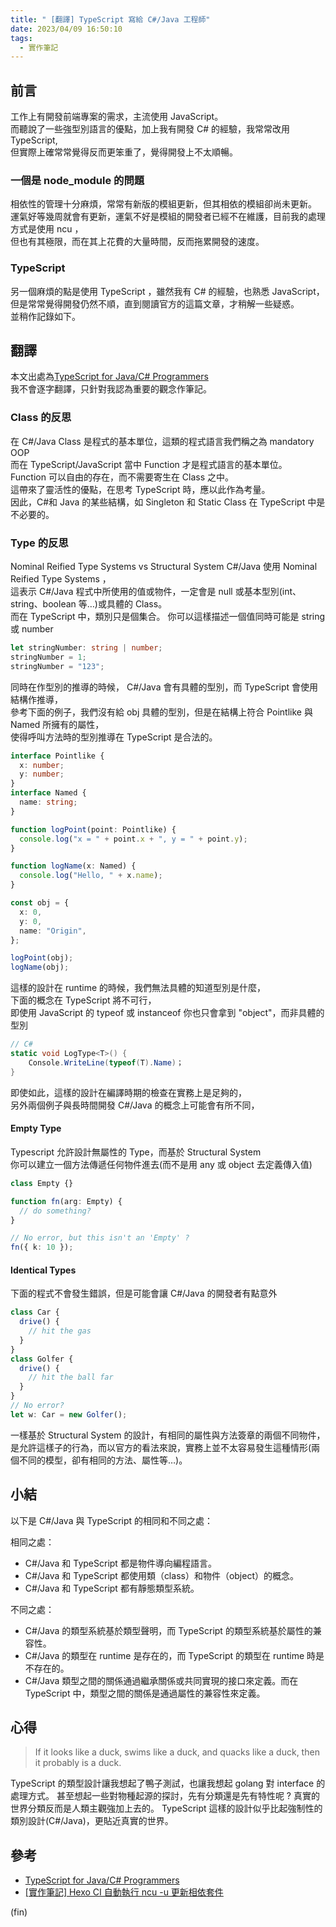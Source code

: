 ```yaml
---
title: " [翻譯] TypeScript 寫給 C#/Java 工程師"
date: 2023/04/09 16:50:10
tags:
  - 實作筆記
---
```


## 前言

工作上有開發前端專案的需求，主流使用 JavaScript。  
而聽說了一些強型別語言的優點，加上我有開發 C# 的經驗，我常常改用 TypeScript,  
但實際上確常常覺得反而更笨重了，覺得開發上不太順暢。

### 一個是 node_module 的問題

相依性的管理十分麻煩，常常有新版的模組更新，但其相依的模組卻尚未更新。
運氣好等幾周就會有更新，運氣不好是模組的開發者已經不在維護，目前我的處理方式是使用 ncu ，  
但也有其極限，而在其上花費的大量時間，反而拖累開發的速度。

### TypeScript

另一個麻煩的點是使用 TypeScript ，雖然我有 C# 的經驗，也熟悉 JavaScript，  
但是常常覺得開發仍然不順，直到閱讀官方的這篇文章，才稍解一些疑惑。  
並稍作記錄如下。

## 翻譯

本文出處為[TypeScript for Java/C# Programmers](https://www.typescriptlang.org/docs/handbook/typescript-in-5-minutes-oop.html)  
我不會逐字翻譯，只針對我認為重要的觀念作筆記。

### Class 的反思

在 C#/Java Class 是程式的基本單位，這類的程式語言我們稱之為 mandatory OOP  
而在 TypeScript/JavaScript 當中 Function 才是程式語言的基本單位。  
Function 可以自由的存在，而不需要寄生在 Class 之中。  
這帶來了靈活性的優點，在思考 TypeScript 時，應以此作為考量。  
因此，C#和 Java 的某些結構，如 Singleton 和 Static Class 在 TypeScript 中是不必要的。

### Type 的反思

Nominal Reified Type Systems vs Structural System
C#/Java 使用 Nominal Reified Type Systems ，  
這表示 C#/Java 程式中所使用的值或物件，一定會是 null 或基本型別(int、string、boolean 等…)或具體的 Class。  
而在 TypeScript 中，類別只是個集合。
你可以這樣描述一個值同時可能是 string 或 number

```typescript
let stringNumber: string | number;
stringNumber = 1;
stringNumber = "123";
```

同時在作型別的推導的時候， C#/Java 會有具體的型別，而 TypeScript 會使用結構作推導，  
參考下面的例子，我們沒有給 obj 具體的型別，但是在結構上符合 Pointlike 與 Named 所擁有的屬性，  
使得呼叫方法時的型別推導在 TypeScript 是合法的。

```typescript
interface Pointlike {
  x: number;
  y: number;
}
interface Named {
  name: string;
}

function logPoint(point: Pointlike) {
  console.log("x = " + point.x + ", y = " + point.y);
}

function logName(x: Named) {
  console.log("Hello, " + x.name);
}

const obj = {
  x: 0,
  y: 0,
  name: "Origin",
};

logPoint(obj);
logName(obj);
```

這樣的設計在 runtime 的時候，我們無法具體的知道型別是什麼，  
下面的概念在 TypeScript 將不可行，  
即使用 JavaScript 的 typeof 或 instanceof 你也只會拿到 "object"，而非具體的型別

```csharp
// C#
static void LogType<T>() {
    Console.WriteLine(typeof(T).Name)；
}
```

即使如此，這樣的設計在編譯時期的檢查在實務上是足夠的，  
另外兩個例子與長時間開發 C#/Java 的概念上可能會有所不同，

#### Empty Type

Typescript 允許設計無屬性的 Type，而基於 Structural System  
你可以建立一個方法傳遞任何物件進去(而不是用 any 或 object 去定義傳入值)

```Typescript
class Empty {}

function fn(arg: Empty) {
  // do something?
}

// No error, but this isn't an 'Empty' ?
fn({ k: 10 });
```

#### Identical Types

下面的程式不會發生錯誤，但是可能會讓 C#/Java 的開發者有點意外

```Typescript
class Car {
  drive() {
    // hit the gas
  }
}
class Golfer {
  drive() {
    // hit the ball far
  }
}
// No error?
let w: Car = new Golfer();
```

一樣基於 Structural System 的設計，有相同的屬性與方法簽章的兩個不同物件，  
是允許這樣子的行為，而以官方的看法來說，實務上並不太容易發生這種情形(兩個不同的模型，卻有相同的方法、屬性等…)。

## 小結

以下是 C#/Java 與 TypeScript 的相同和不同之處：

相同之處：

- C#/Java 和 TypeScript 都是物件導向編程語言。
- C#/Java 和 TypeScript 都使用類（class）和物件（object）的概念。
- C#/Java 和 TypeScript 都有靜態類型系統。

不同之處：

- C#/Java 的類型系統基於類型聲明，而 TypeScript 的類型系統基於屬性的兼容性。
- C#/Java 的類型在 runtime 是存在的，而 TypeScript 的類型在 runtime 時是不存在的。
- C#/Java 類型之間的關係通過繼承關係或共同實現的接口來定義。而在 TypeScript 中，類型之間的關係是通過屬性的兼容性來定義。

## 心得

> If it looks like a duck, swims like a duck, and quacks like a duck, then it probably is a duck.

TypeScript 的類型設計讓我想起了鴨子測試，也讓我想起 golang 對 interface 的處理方式。
甚至想起一些對物種起源的探討，先有分類還是先有特性呢 ? 真實的世界分類反而是人類主觀強加上去的。
TypeScript 這樣的設計似乎比起強制性的類別設計(C#/Java)，更貼近真實的世界。

## 參考

- [TypeScript for Java/C# Programmers](https://www.typescriptlang.org/docs/handbook/typescript-in-5-minutes-oop.html)
- [[實作筆記] Hexo CI 自動執行 ncu -u 更新相依套件](https://blog.marsen.me/2022/09/28/2022/Hexo_CI_auto_npm_/)

(fin)

